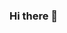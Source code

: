 ### Hi there 👋

<!--
**anuri73/anuri73** is a ✨ _special_ ✨ repository because its `README.md` (this file) appears on your GitHub profile.

Here are some ideas to get you started:

- 🔭 I’m currently working on Sberbank
- 🌱 I’m currently learning Scala and Spark
- 👯 I’m looking to collaborate on Scala projects
- 🤔 I’m looking for help with Scala and functional programming
- 💬 Ask me about Scala and Spark
- 📫 How to reach me: [Mr. Urmat Zhenaliev](mailto:urmat.zhenaliev@gmail.com?subject=[GitHub] anuri73)
- 😄 Pronouns: Urmat Jenaliev
- ⚡ Fun fact: Octopuses have three hearts.
-->
